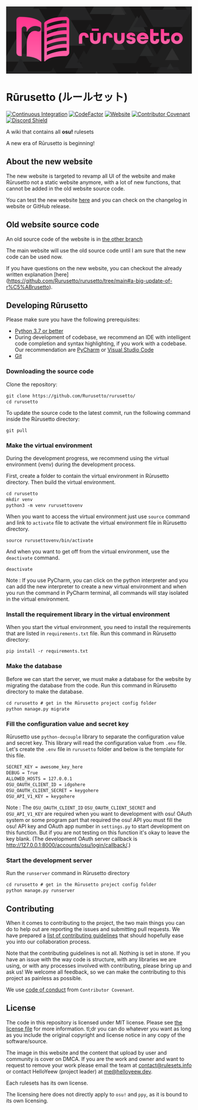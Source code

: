 ![Rūrusetto logo](rurusetto-readme-logo.svg)

# Rūrusetto (ルールセット)

[![Continuous Integration](https://github.com/Rurusetto/rurusetto/actions/workflows/django.yml/badge.svg)](https://github.com/Rurusetto/rurusetto/actions/workflows/django.yml)
[![CodeFactor](https://www.codefactor.io/repository/github/rurusetto/rurusetto/badge)](https://www.codefactor.io/repository/github/rurusetto/rurusetto)
[![Website](https://img.shields.io/website?down_color=red&down_message=offline&up_color=dark%20green&up_message=online&url=https%3A%2F%2Fbeta.rulesets.info%2F)](https://beta.rulesets.info)
[![Contributor Covenant](https://img.shields.io/badge/Contributor%20Covenant-2.0-4baaaa.svg)](code_of_conduct.md)
[![Discord Shield](https://discordapp.com/api/guilds/700619421466624050/widget.png?style=shield)](https://discord.gg/CQPNADu)

A wiki that contains all **osu!** rulesets

A new era of Rūrusetto is beginning!

## About the new website

The new website is targeted to revamp all UI of the website and make Rūrusetto not a static website anymore, with a lot of new functions, that cannot be added in the old website source code.

You can test the new website [here](https://beta.rulesets.info) and you can check on the changelog in website or GitHub release.

## Old website source code

An old source code of the website is in [the other branch](https://github.com/Rurusetto/rurusetto/tree/main)

The main website will use the old source code until I am sure that the new code can be used now.

If you have questions on the new website, you can checkout the already written explanation [here] (https://github.com/Rurusetto/rurusetto/tree/main#a-big-update-of-r%C5%ABrusetto).

## Developing Rūrusetto

Please make sure you have the following prerequisites:

-  [Python 3.7 or better](https://www.python.org/)
- During development of codebase, we recommend an IDE with intelligent code completion and syntax highlighting, if you work with a codebase. Our recommendation are [PyCharm](https://www.jetbrains.com/pycharm/) or [Visual Studio Code](https://code.visualstudio.com/)
-  [Git](https://git-scm.com/)

### Downloading the source code

Clone the repository:

```shell
git clone https://github.com/Rurusetto/rurusetto/
cd rurusetto
```

To update the source code to the latest commit, run the following command inside the Rūrusetto directory:

```shell
git pull
```

### Make the virtual environment

During the development progress, we recommend using the virtual environment (venv) during the development process.

First, create a folder to contain the virtual environment in Rūrusetto directory. Then build the virtual environment.

```shell
cd rurusetto
mkdir venv
python3 -m venv rurusettovenv
```

When you want to access the virtual environment just use `source` command and link to `activate` file to activate the virtual environment file in Rūrusetto directory.

```shell
source rurusettovenv/bin/activate
```

And when you want to get off from the virtual environment, use the `deactivate` command.

```shell
deactivate
```

Note : If you use PyCharm, you can click on the python interpreter and you can add the new interpreter to create a new virtual environment and when you run the command in PyCharm terminal, all commands will stay isolated in the virtual environment.

### Install the requirement library in the virtual environment

When you start the virtual environment, you need to install the requirements that are listed in `requirements.txt` file. Run this command in Rūrusetto directory:

```shell
pip install -r requirements.txt
```

### Make the database

Before we can start the server, we must make a database for the website by migrating the database from the code. Run this command in Rūrusetto directory to make the database.

```shell
cd rurusetto # get in the Rūrusetto project config folder
python manage.py migrate
```

### Fill the configuration value and secret key

Rūrusetto use `python-decouple` library to separate the configuration value and secret key. This library will read the configuration value from `.env` file. Let's create the `.env` file in `rurusetto` folder and below is the template for this file.

```env
SECRET_KEY = awesome_key_here
DEBUG = True
ALLOWED_HOSTS = 127.0.0.1
OSU_OAUTH_CLIENT_ID = idgohere
OSU_OAUTH_CLIENT_SECRET = keygohere
OSU_API_V1_KEY = keygohere
```

Note : The `OSU_OAUTH_CLIENT_ID`  `OSU_OAUTH_CLIENT_SECRET` and `OSU_API_V1_KEY` are required when you want to development with osu! OAuth system or some program part that required the osu! API you must fill the osu! API key and OAuth app number in `settings.py` to start development on this function. But if you are not testing on this function it's okay to leave the key blank. (The development OAuth server callback is http://127.0.0.1:8000/accounts/osu/login/callback/.)

### Start the development server

Run the `runserver` command in Rūrusetto directory

```shell
cd rurusetto # get in the Rūrusetto project config folder
python manage.py runserver
```

## Contributing

When it comes to contributing to the project, the two main things you can do to help out are reporting the issues and submitting pull requests. We have prepared a [list of contributing guidelines](CONTRIBUTING.md) that should hopefully ease you into our collaboration process.

Note that the contributing guidelines is not all. Nothing is set in stone. If you have an issue with the way code is structure, with any libraries we are using, or with any processes involved with contributing, please bring up and ask us! We welcome all feedback, so we can make the contributing to this project as painless as possible.

We use [code of conduct](code_of_conduct.md) from `Contributor Covenant`.

## License

The code in this repository is licensed under MIT license. Please see [the license file](LICENSE) for more information. tl;dr you can do whatever you want as long as you include the original copyright and license notice in any copy of the software/source.

The image in this website and the content that upload by user and community is cover on DMCA. If you are the work and owner and want to request to remove your work please email the team at [contact@rulesets.info](mailto:contact@rulesets.info) or contact HelloYeew (project leader) at [me@helloyeew.dev](mailto:me@helloyeew.dev).

Each rulesets has its own license.

The licensing here does not directly apply to `osu!` and `ppy`, as it is bound to its own licensing.
